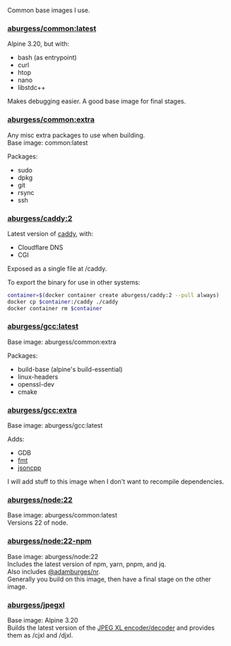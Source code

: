 Common base images I use.

### [aburgess/common:latest](https://hub.docker.com/r/aburgess/latest)

Alpine 3.20, but with:
* bash (as entrypoint)
* curl
* htop
* nano
* libstdc++

Makes debugging easier. A good base image for final stages.

### [aburgess/common:extra](https://hub.docker.com/r/aburgess/extra)

Any misc extra packages to use when building.  
Base image: common:latest

Packages:
* sudo
* dpkg
* git
* rsync
* ssh

### [aburgess/caddy:2](https://hub.docker.com/r/aburgess/caddy)

Latest version of [caddy](https://caddyserver.com/), with:
 * Cloudflare DNS
 * CGI

Exposed as a single file at /caddy.

To export the binary for use in other systems:
```sh
container=$(docker container create aburgess/caddy:2 --pull always)
docker cp $container:/caddy ./caddy
docker container rm $container
```

### [aburgess/gcc:latest](https://hub.docker.com/r/aburgess/gcc)

Base image: aburgess/common:extra

Packages:
* build-base (alpine's build-essential)
* linux-headers
* openssl-dev
* cmake

### [aburgess/gcc:extra](https://hub.docker.com/r/aburgess/gcc)

Base image: aburgess/gcc:latest

Adds:
* GDB
* [fmt](https://github.com/fmtlib/fmt) 
* [jsoncpp](https://github.com/open-source-parsers/jsoncpp.git) 

I will add stuff to this image when I don't want to recompile dependencies.

### [aburgess/node:22](https://hub.docker.com/r/aburgess/node)

Base image: aburgess/common:latest  
Versions 22 of node.

### [aburgess/node:22-npm](https://hub.docker.com/r/aburgess/node)

Base image: aburgess/node:22  
Includes the latest version of npm, yarn, pnpm, and jq.  
Also includes [@adamburges/nr](https://www.npmjs.com/package/@adamburgess/nr).  
Generally you build on this image, then have a final stage on the other image.

### [aburgess/jpegxl](https://hub.docker.com/r/aburgess/jpegxl)

Base image: Alpine 3.20  
Builds the latest version of the [JPEG XL encoder/decoder](https://github.com/libjxl/libjxl) and provides them as /cjxl and /djxl.  
